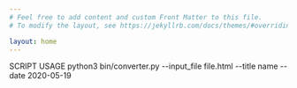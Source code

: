 ```yaml
---
# Feel free to add content and custom Front Matter to this file.
# To modify the layout, see https://jekyllrb.com/docs/themes/#overriding-theme-defaults

layout: home
---
```


SCRIPT USAGE
python3 bin/converter.py --input_file file.html --title name --date 2020-05-19